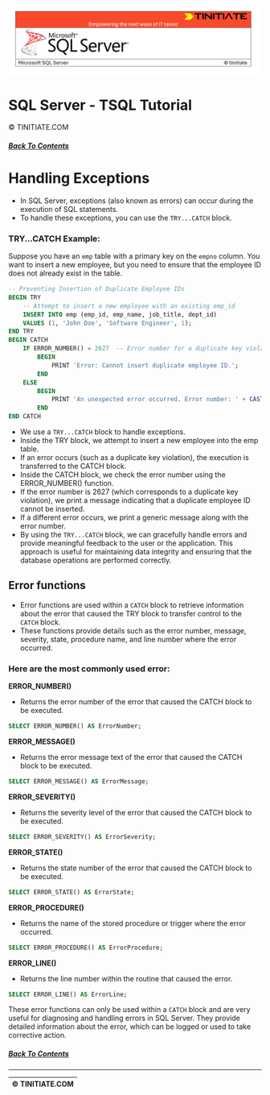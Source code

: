 ![SQL Server Tinitiate Image](../sqlserver-sql/sqlserver.png)

# SQL Server - TSQL Tutorial
&copy; TINITIATE.COM

##### [Back To Contents](./README.md)

# Handling Exceptions
* In SQL Server, exceptions (also known as errors) can occur during the execution of SQL statements.
* To handle these exceptions, you can use the `TRY...CATCH` block.
### TRY...CATCH Example:
Suppose you have an `emp` table with a primary key on the `empno` column. You want to insert a new employee, but you need to ensure that the employee ID does not already exist in the table.
```sql
-- Preventing Insertion of Duplicate Employee IDs
BEGIN TRY
    -- Attempt to insert a new employee with an existing emp_id
    INSERT INTO emp (emp_id, emp_name, job_title, dept_id)
    VALUES (1, 'John Doe', 'Software Engineer', 1);
END TRY
BEGIN CATCH
    IF ERROR_NUMBER() = 2627  -- Error number for a duplicate key violation
        BEGIN
            PRINT 'Error: Cannot insert duplicate employee ID.';
        END
    ELSE
        BEGIN
            PRINT 'An unexpected error occurred. Error number: ' + CAST(ERROR_NUMBER() AS VARCHAR);
        END
END CATCH
```
* We use a `TRY...CATCH` block to handle exceptions.
* Inside the TRY block, we attempt to insert a new employee into the emp table.
* If an error occurs (such as a duplicate key violation), the execution is transferred to the CATCH block.
* Inside the CATCH block, we check the error number using the ERROR_NUMBER() function.
* If the error number is 2627 (which corresponds to a duplicate key violation), we print a message indicating that a duplicate employee ID cannot be inserted.
* If a different error occurs, we print a generic message along with the error number.
* By using the `TRY...CATCH` block, we can gracefully handle errors and provide meaningful feedback to the user or the application. This approach is useful for maintaining  data integrity and ensuring that the database operations are performed correctly.

## Error functions
* Error functions are used within a `CATCH` block to retrieve information about the error that caused the TRY block to transfer control to the `CATCH` block.
* These functions  provide details such as the error number, message, severity, state, procedure name, and line number where the error occurred.
### Here are the most commonly used error:
**ERROR_NUMBER()**
* Returns the error number of the error that caused the CATCH block to be  executed.
```sql
SELECT ERROR_NUMBER() AS ErrorNumber;
```
**ERROR_MESSAGE()**
* Returns the error message text of the error that caused the CATCH block to be executed.
``` sql
SELECT ERROR_MESSAGE() AS ErrorMessage;
```
**ERROR_SEVERITY()**
* Returns the severity level of the error that caused the CATCH block to be executed.
```sql
SELECT ERROR_SEVERITY() AS ErrorSeverity;
```
**ERROR_STATE()**
* Returns the state number of the error that caused the CATCH block to be executed.
```sql
SELECT ERROR_STATE() AS ErrorState;
```
**ERROR_PROCEDURE()**
* Returns the name of the stored procedure or trigger where the error occurred.
```sql
SELECT ERROR_PROCEDURE() AS ErrorProcedure;
```
**ERROR_LINE()**
* Returns the line number within the routine that caused the error.
```sql
SELECT ERROR_LINE() AS ErrorLine;
```
These error functions can only be used within a `CATCH` block and are very useful for diagnosing and handling errors in SQL Server. They provide detailed information about the error, which can be logged or used to take corrective action.

##### [Back To Contents](./README.md)
***
| &copy; TINITIATE.COM |
|----------------------|
